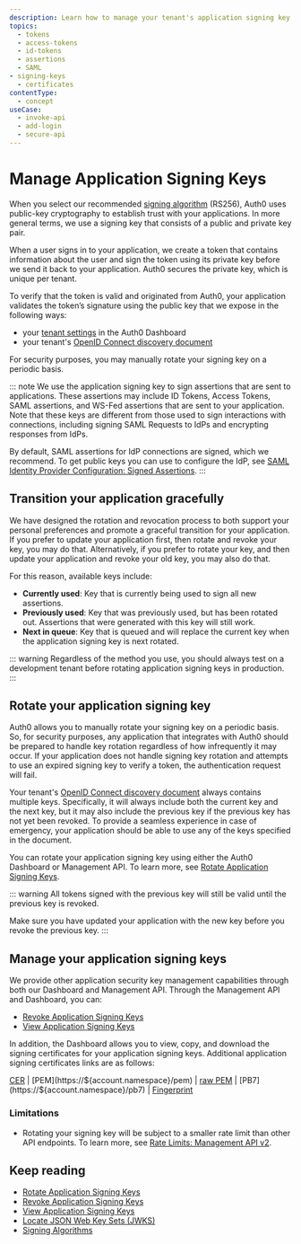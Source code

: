 ```yaml
---
description: Learn how to manage your tenant's application signing key, which is used to sign ID Tokens, Access Tokens, SAML assertions, and WS-Fed assertions that are sent to your application.
topics:
  - tokens
  - access-tokens
  - id-tokens
  - assertions
  - SAML
- signing-keys
  - certificates
contentType:
  - concept
useCase:
  - invoke-api
  - add-login
  - secure-api
---
```


# Manage Application Signing Keys

When you select our recommended [signing algorithm](/tokens/concepts/signing-algorithms) (RS256), Auth0 uses public-key cryptography to establish trust with your applications. In more general terms, we use a signing key that consists of a public and private key pair.

When a user signs in to your application, we create a token that contains information about the user and sign the token using its private key before we send it back to your application. Auth0 secures the private key, which is unique per tenant.

To verify that the token is valid and originated from Auth0, your application validates the token’s signature using the public key that we expose in the following ways:

* your [tenant settings](/dashboard/reference/settings-tenant) in the Auth0 Dashboard
* your tenant's [OpenID Connect discovery document](/tokens/guides/locate-jwks)

For security purposes, you may manually rotate your signing key on a periodic basis.

::: note
We use the application signing key to sign assertions that are sent to applications. These assertions may include ID Tokens, Access Tokens, SAML assertions, and WS-Fed assertions that are sent to your application. Note that these keys are different from those used to sign interactions with connections, including signing SAML Requests to IdPs and encrypting responses from IdPs.

By default, SAML assertions for IdP connections are signed, which we recommend. To get public keys you can use to configure the IdP, see [SAML Identity Provider Configuration: Signed Assertions](/protocols/saml/samlp#signed-assertions). 
:::

## Transition your application gracefully

We have designed the rotation and revocation process to both support your personal preferences and promote a graceful transition for your application. If you prefer to update your application first, then rotate and revoke your key, you may do that. Alternatively, if you prefer to rotate your key, and then update your application and revoke your old key, you may also do that.

For this reason, available keys include:

* **Currently used**: Key that is currently being used to sign all new assertions.
* **Previously used**: Key that was previously used, but has been rotated out. Assertions that were generated with this key will still work.
* **Next in queue**: Key that is queued and will replace the current key when the application signing key is next rotated.

::: warning
Regardless of the method you use, you should always test on a development tenant before rotating application signing keys in production.
:::

## Rotate your application signing key

Auth0 allows you to manually rotate your signing key on a periodic basis. So, for security purposes, any application that integrates with Auth0 should be prepared to handle key rotation regardless of how infrequently it may occur. If your application does not handle signing key rotation and attempts to use an expired signing key to verify a token, the authentication request will fail.

Your tenant's [OpenID Connect discovery document](/tokens/guides/locate-jwks) always contains multiple keys. Specifically, it will always include both the current key and the next key, but it may also include the previous key if the previous key has not yet been revoked. To provide a seamless experience in case of emergency, your application should be able to use any of the keys specified in the document.

You can rotate your application signing key using either the Auth0 Dashboard or Management API. To learn more, see [Rotate Application Signing Keys](/dashboard/guides/tenants/rotate-application-signing-keys).

::: warning
All tokens signed with the previous key will still be valid until the previous key is revoked.

Make sure you have updated your application with the new key before you revoke the previous key.
:::

## Manage your application signing keys

We provide other application security key management capabilities through both our Dashboard and Management API. Through the Management API and Dashboard, you can:

* [Revoke Application Signing Keys](/dashboard/guides/tenants/revoke-application-signing-keys)
* [View Application Signing Keys](/dashboard/guides/tenants/view-application-signing-keys)

In addition, the Dashboard allows you to view, copy, and download the signing certificates for your application signing keys. Additional application signing certificates links are as follows:

[CER](https://${account.namespace}/cer) | [PEM](https://${account.namespace}/pem) | [raw PEM](https://${account.namespace}/rawpem) | [PB7](https://${account.namespace}/pb7) | [Fingerprint](https://${account.namespace}/fingerprint)

### Limitations

* Rotating your signing key will be subject to a smaller rate limit than other API endpoints. To learn more, see [Rate Limits: Management API v2](/policies/rate-limits#management-api-v2).

## Keep reading

* [Rotate Application Signing Keys](/dashboard/guides/tenants/rotate-application-signing-keys)
* [Revoke Application Signing Keys](/dashboard/guides/tenants/revoke-application-signing-keys)
* [View Application Signing Keys](/dashboard/guides/tenants/view-application-signing-keys)
* [Locate JSON Web Key Sets (JWKS)](/tokens/guides/locate-jwks)
* [Signing Algorithms](/tokens/concepts/signing-algorithms)
